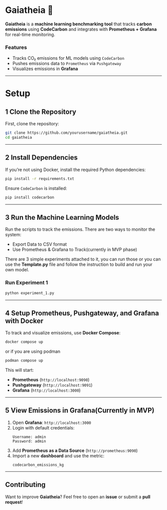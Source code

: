 # **Gaiatheia** 🌱  

**Gaiatheia** is a **machine learning benchmarking tool** that tracks **carbon emissions** using **CodeCarbon** and integrates with **Prometheus + Grafana** for real-time monitoring.

### **Features**  
- Tracks CO₂ emissions for ML models using `CodeCarbon`  
- Pushes emissions data to `Prometheus` via `Pushgateway`  
- Visualizes emissions in **Grafana** 

---
# **Setup** 
## **1️ Clone the Repository**  
First, clone the repository:  
```bash
git clone https://github.com/yourusername/gaiatheia.git
cd gaiatheia
```

---

## **2️ Install Dependencies**  
If you’re not using Docker, install the required Python dependencies:  
```bash
pip install -r requirements.txt
```
Ensure `CodeCarbon` is installed:  
```bash
pip install codecarbon
```

---

## **3️ Run the Machine Learning Models**  
Run the scripts to track the emissions. There are two ways to monitor the system:
- Export Data to CSV format
- Use Prometheus & Grafana to Track(currently in MVP phase) 

There are 3 simple experiments attached to it, you can run those or you can use the **Template.py** file and follow the instruction to build and run your own model.

### **Run Experiment 1**  
```bash
python experiment_1.py
```

---

## **4️ Setup Prometheus, Pushgateway, and Grafana with Docker**  
To track and visualize emissions, use **Docker Compose**:  

```bash
docker compose up
```

or if you are using podman 

```bash
podman compose up
```

This will start:  
- **Prometheus** (`http://localhost:9090`)  
- **Pushgateway** (`http://localhost:9091`)  
- **Grafana** (`http://localhost:3000`)  

---

## **5️ View Emissions in Grafana(Currently in MVP)**  
1. Open **Grafana**: `http://localhost:3000`  
2. Login with default credentials:  
   ```
   Username: admin  
   Password: admin
   ```
3. Add **Prometheus as a Data Source** (`http://prometheus:9090`)  
4. Import a new **dashboard** and use the metric:  
   ```
   codecarbon_emissions_kg
   ```

---
## **Contributing**  
Want to improve **Gaiatheia**? Feel free to open an **issue** or submit a **pull request**!  
